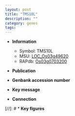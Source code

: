 ```yaml
---
layout: post
title: "TMS10L"
description: ""
category: genes
tags: 
---
```


* **Information**  
    + Symbol: TMS10L  
    + MSU: [LOC_Os03g49620](http://rice.uga.edu/cgi-bin/ORF_infopage.cgi?orf=LOC_Os03g49620)  
    + RAPdb: [Os03g0703200](http://rapdb.dna.affrc.go.jp/viewer/gbrowse_details/irgsp1?name=Os03g0703200)  

* **Publication**  

* **Genbank accession number**  

* **Key message**  

* **Connection**  

[//]: # * **Key figures**  



